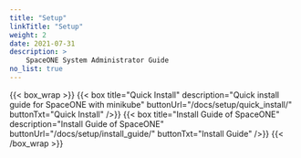 ```yaml
---
title: "Setup"
linkTitle: "Setup"
weight: 2
date: 2021-07-31
description: >
    SpaceONE System Administrator Guide
no_list: true
---
```

{{< box_wrap >}}
{{< box title="Quick Install" description="Quick install guide for SpaceONE with minikube" buttonUrl="/docs/setup/quick_install/" buttonTxt="Quick Install" />}}
{{< box title="Install Guide of SpaceONE" description="Install Guide of SpaceONE" buttonUrl="/docs/setup/install_guide/" buttonTxt="Install Guide" />}}
{{< /box_wrap >}}